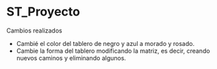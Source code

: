 # ST_Proyecto
Cambios realizados 
- Cambié el color del tablero de negro y azul a morado y rosado.
- Cambie la forma del tablero modificando la matriz, es decir, creando nuevos caminos y eliminando algunos.


